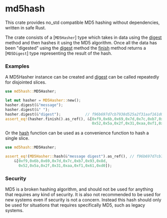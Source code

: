 # md5hash

This crate provides no_std compatible MD5 hashing without dependencies, written in safe Rust.

The crate consists of a [`MD5Hasher`] type which takes in data using the [digest] method and then hashes it using
the MD5 algorithm. Once all the data has been "digested" using the [digest] method the [finish] method returns a [`MD5Digest`] type representing
the result of the hash.

### Examples

A MD5Hasher instance can be created and [digest] can be called repeatedly for disjointed slices.
```rust
use md5hash::MD5Hasher;

let mut hasher = MD5Hasher::new();
hasher.digest(&"message");
hasher.digest(&" ");
hasher.digest(&"digest");           // f96b697d7cb7938d525a2f31aaf161d0
assert_eq!(hasher.finish().as_ref(), &[0xf9,0x6b,0x69,0x7d,0x7c,0xb7,0x93,0x8d,
                                       0x52,0x5a,0x2f,0x31,0xaa,0xf1,0x61,0xd0]);
```

Or the [hash] function can be used as a convenience function to hash a single slice.
```rust
use md5hash::MD5Hasher;

assert_eq!(MD5Hasher::hash(&"message digest").as_ref(), // f96b697d7cb7938d525a2f31aaf161d0
    &[0xf9,0x6b,0x69,0x7d,0x7c,0xb7,0x93,0x8d,
      0x52,0x5a,0x2f,0x31,0xaa,0xf1,0x61,0xd0]);
```

### Security
MD5 is a broken hashing algorithm, and should not be used for anything that requires any kind of security.
It is also not recommended to be used for new systems even if security is not a concern.
Instead this hash should only be used for situations that requires specifically MD5, such as legacy systems.

[finish]: MD5Hasher::finish
[digest]: MD5Hasher::digest
[hash]: MD5Hasher::hash
